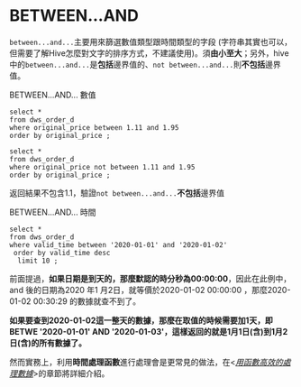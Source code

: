 # BETWEEN...AND

`between...and...`主要用來篩選數值類型跟時間類型的字段 (字符串其實也可以，但需要了解Hive怎麼對文字的排序方式，不建議使用)。須**由小至大**；另外，hive中的`between...and...`是**包括**邊界值的、`not between...and...`則**不包括**邊界值。



BETWEEN...AND... 數值

```
select *
from dws_order_d  
where original_price between 1.11 and 1.95  
order by original_price ;  
```



```
select * 
from dws_order_d  
where original_price not between 1.11 and 1.95  
order by original_price ;
```

返回結果不包含1.1，驗證`not between...and...`**不包括**邊界值



BETWEEN...AND... 時間

```
select *
from dws_order_d  
where valid_time between '2020-01-01' and '2020-01-02' 
 order by valid_time desc 
  limit 10 ;
```

前面提過，**如果日期是到天的，那麼默認的時分秒為00:00:00**，因此在此例中，and 後的日期為2020 年1 月2日，就等價於2020-01-02 00:00:00 ，那麼2020-01-02 00:30:29 的數據就查不到了。

**如果要查到2020-01-02這一整天的數據，那麼在取值的時候需要加1天，即BETWE '2020-01-01' AND '2020-01-03'，這樣返回的就是1月1日(含)到1月2日(含)的所有數據了。**

然而實務上，利用**時間處理函數**進行處理會是更常見的做法，在<[_用函數高效的處理數據_](../../part-iii-shu-ju-yu-chu-li-pian/8.-yong-han-shu-gao-xiao-chu-li-shu-ju.md)>的章節將詳細介紹。

